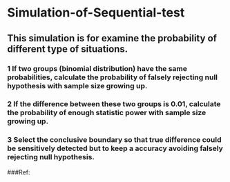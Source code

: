# Simulation-of-Sequential-test
## This simulation is for examine the probability of different type of situations.
### 1 If two groups (binomial distribution) have the same probabilities, calculate the probability of falsely rejecting null hypothesis with sample size growing up.
### 2 If the difference between these two groups is 0.01, calculate the probability of enough statistic power with sample size growing up.
### 3 Select the conclusive boundary so that true difference could be sensitively detected but to keep a accuracy avoiding falsely rejecting null hypothesis.

###Ref:
